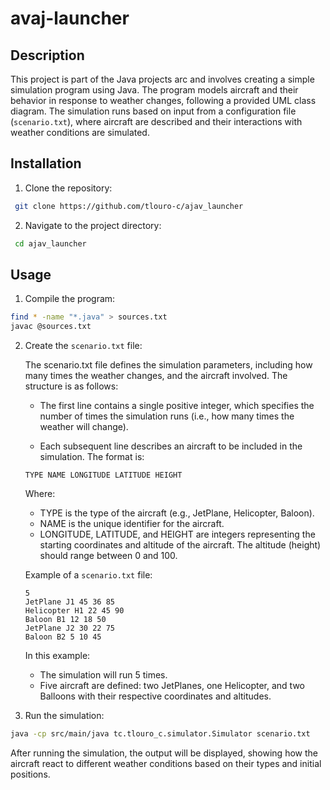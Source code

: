 # avaj-launcher

## Description
This project is part of the Java projects arc and involves creating a simple simulation program using Java. The program models aircraft and their behavior in response to weather changes, following a provided UML class diagram. The simulation runs based on input from a configuration file (```scenario.txt```), where aircraft are described and their interactions with weather conditions are simulated.

## Installation 

1. Clone the repository:
```bash
 git clone https://github.com/tlouro-c/ajav_launcher
```

2. Navigate to the project directory:

```bash
 cd ajav_launcher
```

## Usage

1. Compile the program:
```bash
find * -name "*.java" > sources.txt
javac @sources.txt
```

2. Create the ```scenario.txt``` file:

	The scenario.txt file defines the simulation parameters, including how many times the weather changes, and the aircraft involved. The structure is as follows:


	- The first line contains a single positive integer, which specifies the number of times the simulation runs (i.e., how many times the weather will change).

	- Each subsequent line describes an aircraft to be included in the simulation. The format is:
	```
	TYPE NAME LONGITUDE LATITUDE HEIGHT
	```
	Where:

	- TYPE is the type of the aircraft (e.g., JetPlane, Helicopter, Baloon).
	- NAME is the unique identifier for the aircraft.
	- LONGITUDE, LATITUDE, and HEIGHT are integers representing the starting coordinates and altitude of the aircraft. The altitude (height) should range between 0 and 100.

	Example of a ```scenario.txt``` file:

	```
	5
	JetPlane J1 45 36 85
	Helicopter H1 22 45 90
	Baloon B1 12 18 50
	JetPlane J2 30 22 75
	Baloon B2 5 10 45
	```
	In this example:

	- The simulation will run 5 times.
	- Five aircraft are defined: two JetPlanes, one Helicopter, and two Balloons with their respective coordinates and altitudes.

4. Run the simulation:
```bash
java -cp src/main/java tc.tlouro_c.simulator.Simulator scenario.txt
```

After running the simulation, the output will be displayed, showing how the aircraft react to different weather conditions based on their types and initial positions.

